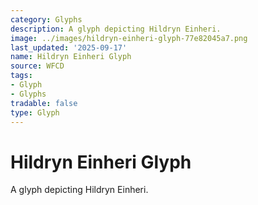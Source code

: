 ```yaml
---
category: Glyphs
description: A glyph depicting Hildryn Einheri.
image: ../images/hildryn-einheri-glyph-77e82045a7.png
last_updated: '2025-09-17'
name: Hildryn Einheri Glyph
source: WFCD
tags:
- Glyph
- Glyphs
tradable: false
type: Glyph
---
```


# Hildryn Einheri Glyph

A glyph depicting Hildryn Einheri.

